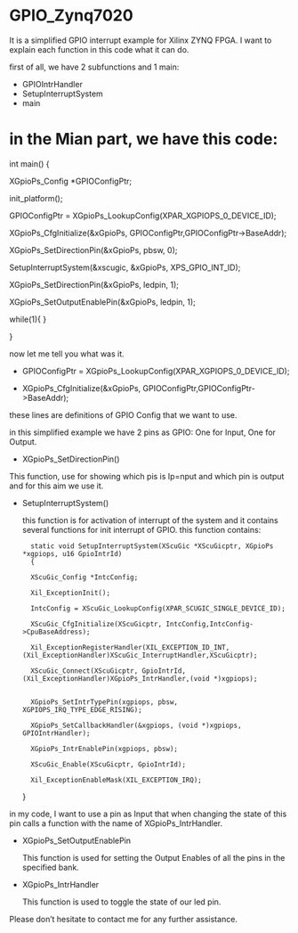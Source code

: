 # GPIO_Zynq7020

It is a simplified GPIO interrupt example for Xilinx ZYNQ FPGA.
I want to explain each function in this code what it can do.

first of all, we have 2 subfunctions and 1 main:
* GPIOIntrHandler
* SetupInterruptSystem
* main

#  in the Mian part, we have this code:

int main()
{

  XGpioPs_Config *GPIOConfigPtr;
  
  init_platform();
  
  GPIOConfigPtr = XGpioPs_LookupConfig(XPAR_XGPIOPS_0_DEVICE_ID);
  
  XGpioPs_CfgInitialize(&xGpioPs, GPIOConfigPtr,GPIOConfigPtr->BaseAddr);
  
  XGpioPs_SetDirectionPin(&xGpioPs, pbsw, 0);
  
  SetupInterruptSystem(&xscugic, &xGpioPs, XPS_GPIO_INT_ID);
  
  XGpioPs_SetDirectionPin(&xGpioPs, ledpin, 1);
  
  XGpioPs_SetOutputEnablePin(&xGpioPs, ledpin, 1);
  
  while(1){
  }

}

now let me tell you what was it.

* GPIOConfigPtr = XGpioPs_LookupConfig(XPAR_XGPIOPS_0_DEVICE_ID);
  
* XGpioPs_CfgInitialize(&xGpioPs, GPIOConfigPtr,GPIOConfigPtr->BaseAddr);
  
these lines are definitions of GPIO Config that we want to use.

in this simplified example we have 2 pins as GPIO: One for Input, One for Output.

* XGpioPs_SetDirectionPin()
  
This function, use for showing which pis is Ip=nput and which pin is output and for this aim we use it.

* SetupInterruptSystem()

  this function is for activation of interrupt of the system and it contains several functions for init interrupt of GPIO. this function contains:

	  	static void SetupInterruptSystem(XScuGic *XScuGicptr, XGpioPs *xgpiops, u16 GpioIntrId)
	  	{  
		
		XScuGic_Config *IntcConfig;
  
		Xil_ExceptionInit();
  
		IntcConfig = XScuGic_LookupConfig(XPAR_SCUGIC_SINGLE_DEVICE_ID);
  
		XScuGic_CfgInitialize(XScuGicptr, IntcConfig,IntcConfig->CpuBaseAddress);

		Xil_ExceptionRegisterHandler(XIL_EXCEPTION_ID_INT,(Xil_ExceptionHandler)XScuGic_InterruptHandler,XScuGicptr);

		XScuGic_Connect(XScuGicptr, GpioIntrId,(Xil_ExceptionHandler)XGpioPs_IntrHandler,(void *)xgpiops);


		XGpioPs_SetIntrTypePin(xgpiops, pbsw, XGPIOPS_IRQ_TYPE_EDGE_RISING);
  
		XGpioPs_SetCallbackHandler(&xgpiops, (void *)xgpiops, GPIOIntrHandler);
  
		XGpioPs_IntrEnablePin(xgpiops, pbsw);

		XScuGic_Enable(XScuGicptr, GpioIntrId);
  
		Xil_ExceptionEnableMask(XIL_EXCEPTION_IRQ);

	}

in my code, I want to use a pin as Input that when changing the state of this pin calls a function with the name of XGpioPs_IntrHandler.

* XGpioPs_SetOutputEnablePin
  
  This function is used for setting the Output Enables of all the pins in the specified bank.

* XGpioPs_IntrHandler
  
  This function is used to toggle the state of our led pin.

Please don’t hesitate to contact me for any further assistance.
